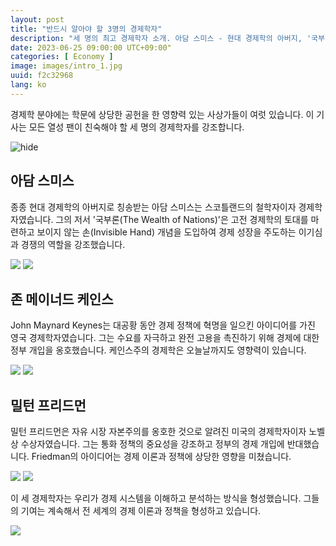 ```yaml
---
layout: post
title: "반드시 알아야 할 3명의 경제학자"
description: "세 명의 최고 경제학자 소개. 아담 스미스 - 현대 경제학의 아버지, '국부론'으로 경제 성장을 주도하는 이기심과 경쟁의 보이지 않는 손 개념 도입. 존 메이너드 케인스 - 대공황 때 정부 개입을 통해 경제 촉진, 완전 고용 추구하는 케인스주의 경제학 영향력 지속. 밀턴 프리드먼 - 미국 경제학자로 자유 시장 자본주의 옹호, 통화 정책 중요시하며 정부 개입 반대. 이들 경제학자의 기여는 경제 이론과 정책에 지속적인 영향. #최고경제학자 #아담스미스 #존메이너드케인스 #밀턴프리드먼 #경제이론 #경제정책 #보이지않는손 #경제학"
date: 2023-06-25 09:00:00 UTC+09:00"
categories: [ Economy ]
image: images/intro_1.jpg
uuid: f2c32968
lang: ko
---
```


경제학 분야에는 학문에 상당한 공헌을 한 영향력 있는 사상가들이 여럿 있습니다. 이 기사는 모든 열성 팬이 친숙해야 할 세 명의 경제학자를 강조합니다.

![hide](images/intro_1.jpg)


## 아담 스미스
종종 현대 경제학의 아버지로 칭송받는 아담 스미스는 스코틀랜드의 철학자이자 경제학자였습니다. 그의 저서 '국부론(The Wealth of Nations)'은 고전 경제학의 토대를 마련하고 보이지 않는 손(Invisible Hand) 개념을 도입하여 경제 성장을 주도하는 이기심과 경쟁의 역할을 강조했습니다.

![](images/main1_2.jpg)
![](images/main1_4.jpg)


## 존 메이너드 케인스
John Maynard Keynes는 대공황 동안 경제 정책에 혁명을 일으킨 아이디어를 가진 영국 경제학자였습니다. 그는 수요를 자극하고 완전 고용을 촉진하기 위해 경제에 대한 정부 개입을 옹호했습니다. 케인스주의 경제학은 오늘날까지도 영향력이 있습니다.

![](images/main2_2.jpg)
![](images/main2_4.jpg)


## 밀턴 프리드먼
밀턴 프리드먼은 자유 시장 자본주의를 옹호한 것으로 알려진 미국의 경제학자이자 노벨상 수상자였습니다. 그는 통화 정책의 중요성을 강조하고 정부의 경제 개입에 반대했습니다. Friedman의 아이디어는 경제 이론과 정책에 상당한 영향을 미쳤습니다.

![](images/main3_2.jpg)
![](images/main3_3.jpg)




이 세 경제학자는 우리가 경제 시스템을 이해하고 분석하는 방식을 형성했습니다. 그들의 기여는 계속해서 전 세계의 경제 이론과 정책을 형성하고 있습니다.

![](images/intro_2.jpg)